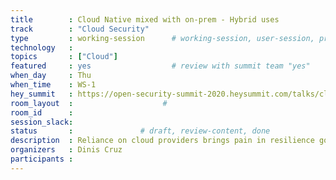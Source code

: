 ```yaml
---
title        : Cloud Native mixed with on-prem - Hybrid uses
track        : "Cloud Security"
type         : working-session      # working-session, user-session, product-session
technology   :
topics       : ["Cloud"]
featured     : yes                  # review with summit team "yes"
when_day     : Thu
when_time    : WS-1
hey_summit   : https://open-security-summit-2020.heysummit.com/talks/cloud-native-mixed-with-on-prem-hybrid-uses-11pm-bst/
room_layout  :                    #
room_id      :
session_slack: 
status       :               # draft, review-content, done
description  : Reliance on cloud providers brings pain in resilience goals
organizers   : Dinis Cruz
participants :
---
```



<!--(add intro)

## WHY

(...)

## What

(...)

## Outcomes

(...)

## References

(...)


## Previous-->

